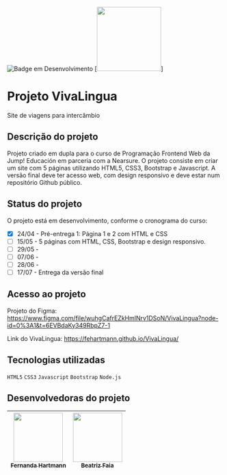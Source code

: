 ![Badge em Desenvolvimento](http://img.shields.io/static/v1?label=STATUS&message=EM%20DESENVOLVIMENTO&color=GREEN&style=for-the-badge)
[<img src="https://user-images.githubusercontent.com/116191544/235405537-e229d37d-3782-447b-ac9c-de002ec2d6a1.png" width= 150px align-item=right>]
# Projeto VivaLingua
Site de viagens para intercâmbio

## **Descrição do projeto** 
Projeto criado em dupla para o curso de Programação Frontend Web da Jump! Educación em parceria com a Nearsure. O projeto consiste em criar um site com 5 páginas utilizando HTML5, CSS3, Bootstrap e Javascript. A versão final deve ter acesso web, com design responsivo e deve estar num repositório Github público.

## **Status do projeto** ##
O projeto está em desenvolvimento, conforme o cronograma do curso:
- [x] 24/04 - Pré-entrega 1: Página 1 e 2 com HTML e CSS
- [ ] 15/05 - 5 páginas com HTML, CSS, Bootstrap e design responsivo.
- [ ] 29/05 - 
- [ ] 07/06 - 
- [ ] 28/06 - 
- [ ] 17/07 - Entrega da versão final

## **Acesso ao projeto** ##
Projeto do Figma: https://www.figma.com/file/wuhgCafrEZkHmlNrv1DSoN/VivaLingua?node-id=0%3A1&t=6EVBdaKy349RbpZ7-1

Link do VivaLingua: https://fehartmann.github.io/VivaLingua/

## **Tecnologias utilizadas** ##
`HTML5` `CSS3` `Javascript` `Bootstrap` `Node.js` 

## **Desenvolvedoras do projeto** ##
| [<img src="https://user-images.githubusercontent.com/116191544/235405499-12fe2f7d-f571-4cef-b2fc-b9dce0d70937.jpg" width=115><br><sub>Fernanda Hartmann</sub>](https://github.com/fehartmann) |  [<img src="" width=115><br><sub>Beatriz Faia</sub>](https://github.com/biafaia) |
| :---: | :---: |

